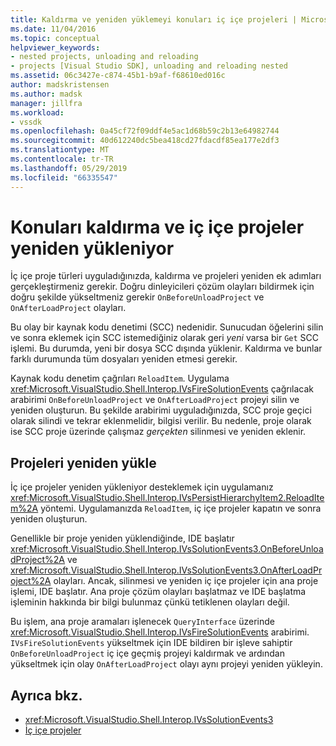 ```yaml
---
title: Kaldırma ve yeniden yüklemeyi konuları iç içe projeleri | Microsoft Docs
ms.date: 11/04/2016
ms.topic: conceptual
helpviewer_keywords:
- nested projects, unloading and reloading
- projects [Visual Studio SDK], unloading and reloading nested
ms.assetid: 06c3427e-c874-45b1-b9af-f68610ed016c
author: madskristensen
ms.author: madsk
manager: jillfra
ms.workload:
- vssdk
ms.openlocfilehash: 0a45cf72f09ddf4e5ac1d68b59c2b13e64982744
ms.sourcegitcommit: 40d612240dc5bea418cd27fdacdf85ea177e2df3
ms.translationtype: MT
ms.contentlocale: tr-TR
ms.lasthandoff: 05/29/2019
ms.locfileid: "66335547"
---
```

# <a name="considerations-for-unloading-and-reloading-nested-projects"></a>Konuları kaldırma ve iç içe projeler yeniden yükleniyor

İç içe proje türleri uyguladığınızda, kaldırma ve projeleri yeniden ek adımları gerçekleştirmeniz gerekir. Doğru dinleyicileri çözüm olayları bildirmek için doğru şekilde yükseltmeniz gerekir `OnBeforeUnloadProject` ve `OnAfterLoadProject` olayları.

Bu olay bir kaynak kodu denetimi (SCC) nedenidir. Sunucudan öğelerini silin ve sonra eklemek için SCC istemediğiniz olarak geri *yeni* varsa bir `Get` SCC işlemi. Bu durumda, yeni bir dosya SCC dışında yüklenir. Kaldırma ve bunlar farklı durumunda tüm dosyaları yeniden etmesi gerekir.

Kaynak kodu denetim çağrıları `ReloadItem`. Uygulama <xref:Microsoft.VisualStudio.Shell.Interop.IVsFireSolutionEvents> çağrılacak arabirimi `OnBeforeUnloadProject` ve `OnAfterLoadProject` projeyi silin ve yeniden oluşturun. Bu şekilde arabirimi uyguladığınızda, SCC proje geçici olarak silindi ve tekrar eklenmelidir, bilgisi verilir. Bu nedenle, proje olarak ise SCC proje üzerinde çalışmaz *gerçekten* silinmesi ve yeniden eklenir.

## <a name="reload-projects"></a>Projeleri yeniden yükle

İç içe projeler yeniden yükleniyor desteklemek için uygulamanız <xref:Microsoft.VisualStudio.Shell.Interop.IVsPersistHierarchyItem2.ReloadItem%2A> yöntemi. Uygulamanızda `ReloadItem`, iç içe projeler kapatın ve sonra yeniden oluşturun.

Genellikle bir proje yeniden yüklendiğinde, IDE başlatır <xref:Microsoft.VisualStudio.Shell.Interop.IVsSolutionEvents3.OnBeforeUnloadProject%2A> ve <xref:Microsoft.VisualStudio.Shell.Interop.IVsSolutionEvents3.OnAfterLoadProject%2A> olayları. Ancak, silinmesi ve yeniden iç içe projeler için ana proje işlemi, IDE başlatır. Ana proje çözüm olayları başlatmaz ve IDE başlatma işleminin hakkında bir bilgi bulunmaz çünkü tetiklenen olayları değil.

Bu işlem, ana proje aramaları işlenecek `QueryInterface` üzerinde <xref:Microsoft.VisualStudio.Shell.Interop.IVsFireSolutionEvents> arabirimi. `IVsFireSolutionEvents` yükseltmek için IDE bildiren bir işleve sahiptir `OnBeforeUnloadProject` iç içe geçmiş projeyi kaldırmak ve ardından yükseltmek için olay `OnAfterLoadProject` olayı aynı projeyi yeniden yükleyin.

## <a name="see-also"></a>Ayrıca bkz.

- <xref:Microsoft.VisualStudio.Shell.Interop.IVsSolutionEvents3>
- [İç içe projeler](../../extensibility/internals/nesting-projects.md)